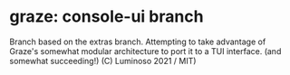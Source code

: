 # graze: console-ui branch

Branch based on the extras branch. Attempting to take advantage of Graze's somewhat modular architecture to port it to a TUI interface. (and somewhat succeeding!)
(C) Luminoso 2021 / MIT)
